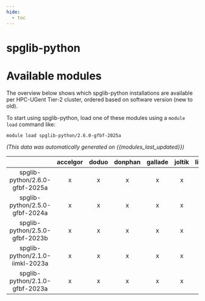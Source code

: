 ```yaml
---
hide:
  - toc
---
```


spglib-python
=============

# Available modules


The overview below shows which spglib-python installations are available per HPC-UGent Tier-2 cluster, ordered based on software version (new to old).

To start using spglib-python, load one of these modules using a `module load` command like:

```shell
module load spglib-python/2.6.0-gfbf-2025a
```

*(This data was automatically generated on {{modules_last_updated}})*

| |accelgor|doduo|donphan|gallade|joltik|litleo|shinx|
| :---: | :---: | :---: | :---: | :---: | :---: | :---: | :---: |
|spglib-python/2.6.0-gfbf-2025a|x|x|x|x|x|x|x|
|spglib-python/2.5.0-gfbf-2024a|x|x|x|x|x|x|x|
|spglib-python/2.5.0-gfbf-2023b|x|x|x|x|x|x|x|
|spglib-python/2.1.0-iimkl-2023a|x|x|x|x|x|x|x|
|spglib-python/2.1.0-gfbf-2023a|x|x|x|x|x|x|x|
